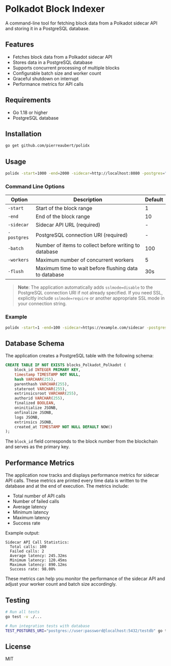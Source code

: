 # Polkadot Block Indexer

A command-line tool for fetching block data from a Polkadot sidecar API and storing it in a PostgreSQL database.

## Features

- Fetches block data from a Polkadot sidecar API
- Stores data in a PostgreSQL database
- Supports concurrent processing of multiple blocks
- Configurable batch size and worker count
- Graceful shutdown on interrupt
- Performance metrics for API calls

## Requirements

- Go 1.18 or higher
- PostgreSQL database

## Installation

```bash
go get github.com/pierreaubert/polidx
```

## Usage

```bash
polidx -start=1000 -end=2000 -sidecar=http://localhost:8080 -postgres="postgres://user:pass@localhost:5432/db"
```

### Command Line Options

| Option | Description | Default |
|--------|-------------|---------|
| `-start` | Start of the block range | 1 |
| `-end` | End of the block range | 10 |
| `-sidecar` | Sidecar API URL (required) | - |
| `-postgres` | PostgreSQL connection URI (required) | - |
| `-batch` | Number of items to collect before writing to database | 100 |
| `-workers` | Maximum number of concurrent workers | 5 |
| `-flush` | Maximum time to wait before flushing data to database | 30s |

> **Note**: The application automatically adds `sslmode=disable` to the PostgreSQL connection URI if not already specified. If you need SSL, explicitly include `sslmode=require` or another appropriate SSL mode in your connection string.

### Example

```bash
polidx -start=1 -end=100 -sidecar=https://example.com/sidecar -postgres="postgres://user:password@localhost:5432/dbname" -batch=50 -workers=10 -flush=1m
```

## Database Schema

The application creates a PostgreSQL table with the following schema:

```sql
CREATE TABLE IF NOT EXISTS blocks_Polkadot_Polkadot (
    block_id INTEGER PRIMARY KEY,
    timestamp TIMESTAMP NOT NULL,
    hash VARCHAR(255),
    parenthash VARCHAR(255),
    stateroot VARCHAR(255),
    extrinsicsroot VARCHAR(255),
    authorid VARCHAR(255),
    finalized BOOLEAN,
    oninitialize JSONB,
    onfinalize JSONB,
    logs JSONB,
    extrinsics JSONB,
    created_at TIMESTAMP NOT NULL DEFAULT NOW()
);
```

The `block_id` field corresponds to the block number from the blockchain and serves as the primary key.

## Performance Metrics

The application now tracks and displays performance metrics for sidecar API calls. These metrics are printed every time data is written to the database and at the end of execution. The metrics include:

- Total number of API calls
- Number of failed calls
- Average latency
- Minimum latency
- Maximum latency
- Success rate

Example output:

```
Sidecar API Call Statistics:
  Total calls: 100
  Failed calls: 2
  Average latency: 245.32ms
  Minimum latency: 120.45ms
  Maximum latency: 890.12ms
  Success rate: 98.00%
```

These metrics can help you monitor the performance of the sidecar API and adjust your worker count and batch size accordingly.

## Testing

```bash
# Run all tests
go test -v ./...

# Run integration tests with database
TEST_POSTGRES_URI="postgres://user:password@localhost:5432/testdb" go test -v ./...
```

## License

MIT
